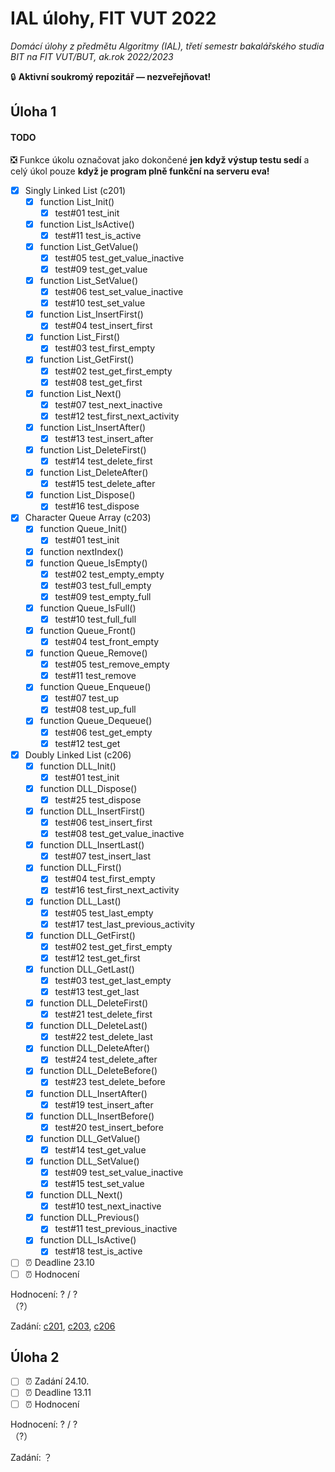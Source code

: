 # IAL úlohy, FIT VUT 2022

*Domácí úlohy z předmětu Algoritmy (IAL), třetí semestr bakalářského studia BIT na FIT VUT/BUT, ak.rok 2022/2023*

🔒 **Aktivní soukromý repozitář — nezveřejňovat!**

## Úloha 1

#### TODO

❎ Funkce úkolu označovat jako dokončené **jen když výstup testu sedí** a celý úkol pouze **když je program plně funkční na serveru eva!**

- [X] Singly Linked List (c201)
  - [X] function List_Init()
    - [X] test#01 test_init
  - [X] function List_IsActive()
    - [X] test#11 test_is_active
  - [X] function List_GetValue()
    - [X] test#05 test_get_value_inactive
    - [X] test#09 test_get_value
  - [X] function List_SetValue()
    - [X] test#06 test_set_value_inactive
    - [X] test#10 test_set_value
  - [X] function List_InsertFirst()
    - [X] test#04 test_insert_first
  - [X] function List_First()
    - [X] test#03 test_first_empty
  - [X] function List_GetFirst()
    - [X] test#02 test_get_first_empty
    - [X] test#08 test_get_first
  - [X] function List_Next()
    - [X] test#07 test_next_inactive
    - [X] test#12 test_first_next_activity
  - [X] function List_InsertAfter()
    - [X] test#13 test_insert_after
  - [X] function List_DeleteFirst()
    - [X] test#14 test_delete_first
  - [X] function List_DeleteAfter()
    - [X] test#15 test_delete_after
  - [X] function List_Dispose()
    - [X] test#16 test_dispose
- [X] Character Queue Array (c203)
  - [X] function Queue_Init()
    - [X] test#01 test_init
  - [X] function nextIndex()
  - [X] function Queue_IsEmpty()
    - [X] test#02 test_empty_empty
    - [X] test#03 test_full_empty
    - [X] test#09 test_empty_full
  - [X] function Queue_IsFull()
    - [X] test#10 test_full_full
  - [X] function Queue_Front()
    - [X] test#04 test_front_empty
  - [X] function Queue_Remove()
    - [X] test#05 test_remove_empty
    - [X] test#11 test_remove
  - [X] function Queue_Enqueue()
    - [X] test#07 test_up
    - [X] test#08 test_up_full
  - [X] function Queue_Dequeue()
    - [X] test#06 test_get_empty
    - [X] test#12 test_get
- [X] Doubly Linked List (c206)
  - [X] function DLL_Init()
    - [X] test#01 test_init
  - [X] function DLL_Dispose()
    - [X] test#25 test_dispose
  - [X] function DLL_InsertFirst()
    - [X] test#06 test_insert_first
    - [X] test#08 test_get_value_inactive
  - [X] function DLL_InsertLast()
    - [X] test#07 test_insert_last
  - [X] function DLL_First()
    - [X] test#04 test_first_empty
    - [X] test#16 test_first_next_activity
  - [X] function DLL_Last()
    - [X] test#05 test_last_empty
    - [X] test#17 test_last_previous_activity
  - [X] function DLL_GetFirst()
    - [X] test#02 test_get_first_empty
    - [X] test#12 test_get_first
  - [X] function DLL_GetLast()
    - [X] test#03 test_get_last_empty
    - [X] test#13 test_get_last
  - [X] function DLL_DeleteFirst()
    - [X] test#21 test_delete_first
  - [X] function DLL_DeleteLast()
    - [X] test#22 test_delete_last
  - [X] function DLL_DeleteAfter()
    - [X] test#24 test_delete_after
  - [X] function DLL_DeleteBefore()
    - [X] test#23 test_delete_before
  - [X] function DLL_InsertAfter()
    - [X] test#19 test_insert_after
  - [X] function DLL_InsertBefore()
    - [X] test#20 test_insert_before
  - [X] function DLL_GetValue()
    - [X] test#14 test_get_value
  - [X] function DLL_SetValue()
    - [X] test#09 test_set_value_inactive
    - [X] test#15 test_set_value
  - [X] function DLL_Next()
    - [X] test#10 test_next_inactive
  - [X] function DLL_Previous()
    - [X] test#11 test_previous_inactive
  - [X] function DLL_IsActive()
    - [X] test#18 test_is_active
- [ ] ⏰ Deadline 23.10
- [ ] ⏰ Hodnocení

Hodnocení: ? / ? <br>（?）

Zadání: [c201](1/c201/README.md), [c203](1/c203/README.md), [c206](1/c206/README.md)

## Úloha 2

- [ ] ⏰ Zadání 24.10.
- [ ] ⏰ Deadline 13.11
- [ ] ⏰ Hodnocení

Hodnocení: ? / ? <br>（?）

Zadání: ？
